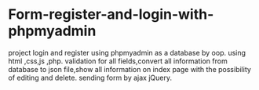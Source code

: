 # Form-register-and-login-with-phpmyadmin
project login and register using phpmyadmin as a database by oop. using html ,css,js ,php. validation for all fields,convert all information from database to json file,show all information on index page with the possibility of editing and delete.
sending form by ajax jQuery.
